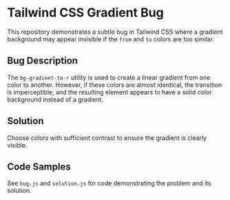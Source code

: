 # Tailwind CSS Gradient Bug

This repository demonstrates a subtle bug in Tailwind CSS where a gradient background may appear invisible if the `from` and `to` colors are too similar.

## Bug Description
The `bg-gradient-to-r` utility is used to create a linear gradient from one color to another.  However, if these colors are almost identical, the transition is imperceptible, and the resulting element appears to have a solid color background instead of a gradient.

## Solution
Choose colors with sufficient contrast to ensure the gradient is clearly visible.

## Code Samples
See `bug.js` and `solution.js` for code demonstrating the problem and its solution.